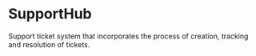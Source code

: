 # SupportHub
Support ticket system that incorporates the process of creation, tracking and resolution of tickets.
